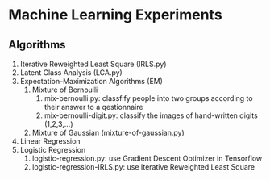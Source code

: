 # Machine Learning Experiments

## Algorithms

1. Iterative Reweighted Least Square (IRLS.py)
2. Latent Class Analysis (LCA.py)
3. Expectation-Maximization Algorithms (EM)
   1. Mixture of Bernoulli
      1. mix-bernoulli.py: classfify people into two groups according to their answer to a qestionnaire
      2. mix-bernoulli-digit.py: classify the images of hand-written digits (1,2,3,...)
   2. Mixture of Gaussian (mixture-of-gaussian.py)
4. Linear Regression
5. Logistic Regression
   1. logistic-regression.py: use Gradient Descent Optimizer in Tensorflow
   2. logistic-regression-IRLS.py: use Iterative Reweighted Least Square
